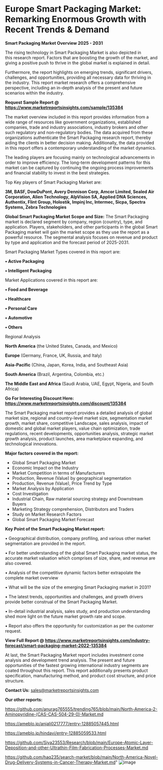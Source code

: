 # Europe Smart Packaging Market: Remarking Enormous Growth with Recent Trends & Demand

<Strong> Smart Packaging Market Overview 2025 - 2031</strong>

The rising technology in Smart Packaging Market is also depicted in this research report. Factors that are boosting the growth of the market, and giving a positive push to thrive in the global market is explained in detail.

Furthermore, the report highlights on emerging trends, significant drivers, challenges, and opportunities, providing all necessary data for thriving in the industry. This report market research offers a comprehensive perspective, including an in-depth analysis of the present and future scenarios within the industry.

<strong>Request Sample Report @ <a href=https://www.marketreportsinsights.com/sample/135384>https://www.marketreportsinsights.com/sample/135384</a></strong>

The market overview included in this report provides information from a wide range of resources like government organizations, established companies, trade and industry associations, industry brokers and other such regulatory and non-regulatory bodies. The data acquired from these organizations authenticate the Smart Packaging research report, thereby aiding the clients in better decision making. Additionally, the data provided in this report offers a contemporary understanding of the market dynamics.

The leading players are focusing mainly on technological advancements in order to improve efficiency. The long-term development patterns for this market can be captured by continuing the ongoing process improvements and financial stability to invest in the best strategies.

Top Key players of Smart Packaging Market are:

<strong>3M, BASF, DowDuPont, Avery Dennison Corp, Amcor Limited, Sealed Air Corporation, Alien Technology, AlpVision SA, Applied DNA Sciences, Authentix, Flint Group, Holostik, Impinj Inc, Intermec, Sicpa, Spectra Systems, Zebra Technologies</strong>

<strong><b>Global Smart Packaging Market Scope and Size:</b></strong>
The Smart Packaging market is declared segment by company, region (country), type, and application. Players, stakeholders, and other participants in the global Smart Packaging market will gain the market scope as they use the report as a powerful resource. The segmental analysis focuses on revenue and product by type and application and the forecast period of 2025-2031.

Smart Packaging Market Types covered in this report are:

<strong>• Active Packaging

• Intelligent Packaging</strong>

Market Applications covered in this report are:

<strong>• Food and Beverage

• Healthcare

• Personal Care

• Automotive

• Others</strong> 

Regional Analysis

<strong>North America</strong> (the United States, Canada, and Mexico)

<strong>Europe</strong> (Germany, France, UK, Russia, and Italy)

<strong>Asia-Pacific</strong> (China, Japan, Korea, India, and Southeast Asia)

<strong>South America</strong> (Brazil, Argentina, Colombia, etc.)

<strong>The Middle East and Africa</strong> (Saudi Arabia, UAE, Egypt, Nigeria, and South Africa)

<strong>Go For Interesting Discount Here: <a href=https://www.marketreportsinsights.com/discount/135384>https://www.marketreportsinsights.com/discount/135384</a></strong>

The Smart Packaging market report provides a detailed analysis of global market size, regional and country-level market size, segmentation market growth, market share, competitive Landscape, sales analysis, impact of domestic and global market players, value chain optimization, trade regulations, recent developments, opportunities analysis, strategic market growth analysis, product launches, area marketplace expanding, and technological innovations.

<strong><b>Major factors covered in the report:</b></strong>
<ul>
  <li>Global Smart Packaging Market </li>
  <li>Economic Impact on the Industry</li>
  <li>Market Competition in terms of Manufacturers</li>
  <li>Production, Revenue (Value) by geographical segmentation</li>
  <li>Production, Revenue (Value), Price Trend by Type</li>
  <li>Market Analysis by Application</li>
  <li>Cost Investigation</li>
  <li>Industrial Chain, Raw material sourcing strategy and Downstream Buyers</li>
  <li>Marketing Strategy comprehension, Distributors and Traders</li>
  <li>Study on Market Research Factors</li>
  <li>Global Smart Packaging Market Forecast</li>
</ul>

<strong><b>Key Point of the Smart Packaging Market report:</b></strong>

• Geographical distribution, company profiling, and various other market segmentation are provided in the report.

• For better understanding of the global Smart Packaging market status, the accurate market valuation which comprises of size, share, and revenue are also covered.

• Analysis of the competitive dynamic factors better extrapolate the complete market overview

• What will be the size of the emerging Smart Packaging market in 2031?

• The latest trends, opportunities and challenges, and growth drivers provide better construal of the Smart Packaging Market.

• In-detail industrial analysis, sales study, and production understanding shed more light on the future market growth rate and scope.

• Report also offers the opportunity for customization as per the customer request.

<strong><b>View Full Report @ <a href=https://www.marketreportsinsights.com/industry-forecast/smart-packaging-market-2022-135384>https://www.marketreportsinsights.com/industry-forecast/smart-packaging-market-2022-135384</a></b></strong>


At last, the Smart Packaging Market report includes investment come analysis and development trend analysis. The present and future opportunities of the fastest growing international industry segments are coated throughout this report. This report additionally presents product specification, manufacturing method, and product cost structure, and price structure.

<strong>Contact Us:</strong>
sales@marketreportsinsights.com

<strong>Our other reports:</strong>

<a href=https://github.com/anurag765555/trending765/blob/main/North-America-2-Aminopyridine-(CAS-CAS-504-29-0)-Market.md>https://github.com/anurag765555/trending765/blob/main/North-America-2-Aminopyridine-(CAS-CAS-504-29-0)-Market.md</a>

<a href=https://ameblo.jp/anjali0217777/entry-12885057445.html>https://ameblo.jp/anjali0217777/entry-12885057445.html</a>

<a href=https://ameblo.jp/hindavi/entry-12885059533.html>https://ameblo.jp/hindavi/entry-12885059533.html</a>

<a href=https://github.com/Siya23553/Research/blob/main/Europe-Atomic-Layer-Deposition-and-other-Ultrathin-Film-Fabrication-Processes-Market.md>https://github.com/Siya23553/Research/blob/main/Europe-Atomic-Layer-Deposition-and-other-Ultrathin-Film-Fabrication-Processes-Market.md</a>

<a href=https://github.com/haq235/search-market/blob/main/North-America-Novel-Drug-Delivery-Systems-in-Cancer-Therapy-Market.md>https://github.com/haq235/search-market/blob/main/North-America-Novel-Drug-Delivery-Systems-in-Cancer-Therapy-Market.md</a>"
![image](https://github.com/user-attachments/assets/88a90411-28e9-4d63-99b7-558da78bec3c)
